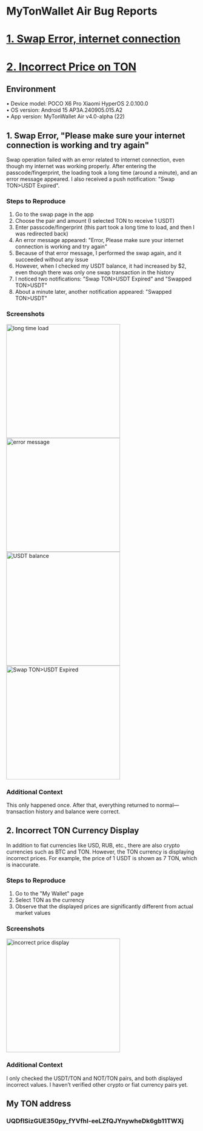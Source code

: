 # MyTonWallet Air Bug Reports

# [1. Swap Error, internet connection](#1-swap-error-please-make-sure-your-internet-connection-is-working-and-try-again)
# [2. Incorrect Price on TON](#2-incorrect-ton-currency-display)

## Environment
• Device model: POCO X6 Pro Xiaomi HyperOS 2.0.100.0  
• OS version: Android 15 AP3A.240905.015.A2  
• App version: MyTonWallet Air v4.0-alpha (22)


## 1. Swap Error, "Please make sure your internet connection is working and try again"
Swap operation failed with an error related to internet connection, even though my internet was working properly. After entering the passcode/fingerprint, the loading took a long time (around a minute), and an error message appeared. I also received a push notification: "Swap TON>USDT Expired".

### Steps to Reproduce
1. Go to the swap page in the app  
2. Choose the pair and amount (I selected TON to receive 1 USDT)  
3. Enter passcode/fingerprint (this part took a long time to load, and then I was redirected back)  
4. An error message appeared: "Error, Please make sure your internet connection is working and try again"  
5. Because of that error message, I performed the swap again, and it succeeded without any issue  
6. However, when I checked my USDT balance, it had increased by $2, even though there was only one swap transaction in the history  
7. I noticed two notifications: "Swap TON>USDT Expired" and "Swapped TON>USDT"  
8. About a minute later, another notification appeared: "Swapped TON>USDT"

### Screenshots
<img src="screenshots/photo_2025-07-18_21-55-35.jpg" alt="long time load" width="300"/><img src="screenshots/photo_2025-07-18_21-55-42.jpg" alt="error message" width="300"/>
<img src="screenshots/photo_2025-07-18_21-55-50.jpg" alt="USDT balance" width="300"/><img src="screenshots/photo_2025-07-18_21-55-58.jpg" alt="Swap TON>USDT Expired" width="300"/>

### Additional Context
This only happened once. After that, everything returned to normal—transaction history and balance were correct.


## 2. Incorrect TON Currency Display

In addition to fiat currencies like USD, RUB, etc., there are also crypto currencies such as BTC and TON. However, the TON currency is displaying incorrect prices. For example, the price of 1 USDT is shown as 7 TON, which is inaccurate.

### Steps to Reproduce
1. Go to the "My Wallet" page  
2. Select TON as the currency  
3. Observe that the displayed prices are significantly different from actual market values

### Screenshots
<img src="screenshots/photo_2025-07-18_21-56-20.jpg" alt="incorrect price display" width="300"/>

### Additional Context
I only checked the USDT/TON and NOT/TON pairs, and both displayed incorrect values. I haven’t verified other crypto or fiat currency pairs yet.

## My TON address
### UQDfISizGUE350py_fYVfhI-eeLZfQJYnywheDk6gb11TWXj
